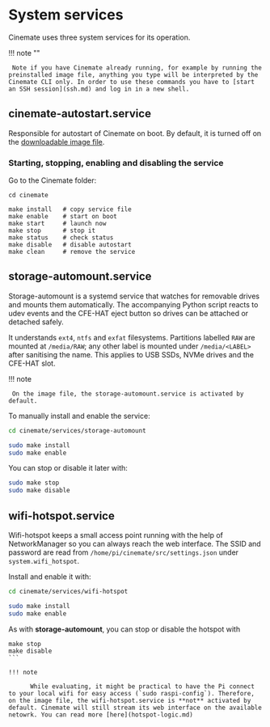 # System services

Cinemate uses three system services for its operation.

!!! note ""

     Note if you have Cinemate already running, for example by running the preinstalled image file, anything you type will be interpreted by the Cinemate CLI only. In order to use these commands you have to [start an SSH session](ssh.md) and log in in a new shell.

## cinemate-autostart.service

Responsible for autostart of Cinemate on boot. By default, it is turned off on the [downloadable image file](https://github.com/Tiramisioux/cinemate/releases/tag/3.1).

### Starting, stopping, enabling and disabling the service

Go to the Cinemate folder:

```
cd cinemate

make install   # copy service file
make enable    # start on boot
make start     # launch now
make stop      # stop it
make status    # check status
make disable   # disable autostart
make clean     # remove the service
```

## storage-automount.service

Storage-automount is a systemd service that watches for removable drives and mounts them automatically. The accompanying Python script reacts to udev events and the CFE-HAT eject button so drives can be attached or detached safely.

It understands `ext4`, `ntfs` and `exfat` filesystems. Partitions labelled `RAW` are mounted at `/media/RAW`; any other label is mounted under `/media/<LABEL>` after sanitising the name. This applies to USB SSDs, NVMe drives and the CFE-HAT slot.

!!! note

     On the image file, the storage-automount.service is activated by default.

To manually install and enable the service:

```bash
cd cinemate/services/storage-automount

sudo make install
sudo make enable
```

You can stop or disable it later with:
```bash
sudo make stop
sudo make disable
```

## wifi-hotspot.service
Wifi-hotspot keeps a small access point running with the help of NetworkManager so you can always reach the web interface. The SSID and password are read from `/home/pi/cinemate/src/settings.json` under `system.wifi_hotspot`.

Install and enable it with:

```bash
cd cinemate/services/wifi-hotspot

sudo make install
sudo make enable
```

As with **storage-automount**, you can stop or disable the hotspot with 

````
make stop
make disable
```

!!! note

      While evaluating, it might be practical to have the Pi connect to your local wifi for easy access (`sudo raspi-config`). Therefore, on the image file, the wifi-hotspot.service is **not** activated by default. Cinemate will still stream its web interface on the available netowrk. You can read more [here](hotspot-logic.md)